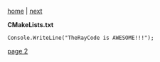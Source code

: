 [home](./page01.md) | [next](./page02.md)

**CMakeLists.txt**
```
Console.WriteLine("TheRayCode is AWESOME!!!");
```



[page 2](./page02.md)
